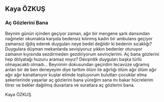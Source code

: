 ## Kaya ÖZKUŞ

### Aç Gözlerini Bana

Beynim günün içinden geçiyor
zaman, ağır bir mengene
şark dansından nağmeler okumakta
karşıda bedensiz kılınmış kadın
bir ambulans geçiyor zamansız
iğdiş ederek duyguları
neye bedel değildir ki bedenin sıcaklığı?
Duygulara düşman mekanlarda sevişiyoruz
yıkkın bedenler oturuyor zamanın kıyısında
sezdirmeden gezdiriyorum sevinçlerimi.
Aç bana gözlerini
hep dölyatağı huzuru aramaz mıyız?
Devşirdik duyguları başka türlü olmayacaktı
olmadı...
Beynimin dokusundan geçirdim
tecavüze uğramış anları
bir de ben deneyeyim diye
tarttım ölüm ile ağırlığı
ölüm ağır ölüm ağır
ağır ağır kanatlanıyor kuşlar
elimde topluyorum bulutları
çocuklar elma şekerlerinde yaşarlar
aç gözlerini bana
yüreğim sana mı bakar
hücrelerim titrer ve bekler
dağılmış duvarlara ve suratlara
aç gözlerini bana.

Kaya ÖZKUŞ